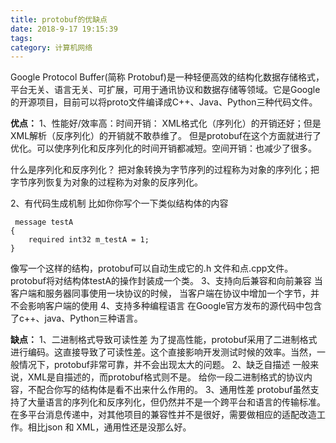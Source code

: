 ```yaml
---
title: protobuf的优缺点
date: 2018-9-17 19:15:39
tags:
category: 计算机网络
---
```



Google Protocol Buffer(简称 Protobuf)是一种轻便高效的结构化数据存储格式，平台无关、语言无关、可扩展，可用于通讯协议和数据存储等领域。它是Google的开源项目，目前可以将proto文件编译成C++、Java、Python三种代码文件。

**优点：**
1、性能好/效率高：时间开销： XML格式化（序列化）的开销还好；但是XML解析（反序列化）的开销就不敢恭维了。 但是protobuf在这个方面就进行了优化。可以使序列化和反序列化的时间开销都减短。空间开销：也减少了很多。

什么是序列化和反序列化？
把对象转换为字节序列的过程称为对象的序列化；把字节序列恢复为对象的过程称为对象的反序列化。

2、有代码生成机制
比如你你写个一下类似结构体的内容
```
 message testA  
{  
    required int32 m_testA = 1;  
}  
```
像写一个这样的结构，protobuf可以自动生成它的.h 文件和点.cpp文件。
protobuf将对结构体testA的操作封装成一个类。
3、支持向后兼容和向前兼容
当客户端和服务器同事使用一块协议的时候， 当客户端在协议中增加一个字节，并不会影响客户端的使用
4、支持多种编程语言
在Google官方发布的源代码中包含了c++、java、Python三种语言。

**缺点：**
1、二进制格式导致可读性差
为了提高性能，protobuf采用了二进制格式进行编码。这直接导致了可读性差。这个直接影响开发测试时候的效率。当然，一般情况下，protobuf非常可靠，并不会出现太大的问题。
2、缺乏自描述
一般来说，XML是自描述的，而protobuf格式则不是。 给你一段二进制格式的协议内容，不配合你写的结构体是看不出来什么作用的。
3、通用性差
protobuf虽然支持了大量语言的序列化和反序列化，但仍然并不是一个跨平台和语言的传输标准。在多平台消息传递中，对其他项目的兼容性并不是很好，需要做相应的适配改造工作。相比json 和 XML，通用性还是没那么好。



